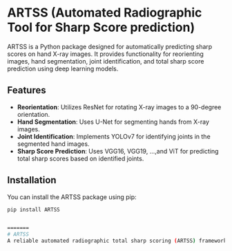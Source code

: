 # ARTSS (Automated Radiographic Tool for Sharp Score prediction)

ARTSS is a Python package designed for automatically predicting sharp scores on hand X-ray images. It provides functionality for reorienting images, hand segmentation, joint identification, and total sharp score prediction using deep learning models.

## Features

- **Reorientation**: Utilizes ResNet for rotating X-ray images to a 90-degree orientation.
- **Hand Segmentation**: Uses U-Net for segmenting hands from X-ray images.
- **Joint Identification**: Implements YOLOv7 for identifying joints in the segmented hand images.
- **Sharp Score Prediction**: Uses VGG16, VGG19, ...,and ViT for predicting total sharp scores based on identified joints.

## Installation

You can install the ARTSS package using pip:

```bash
pip install ARTSS


=======
# ARTSS
A reliable automated radiographic total sharp scoring (ARTSS) framework using Four-stage deep learning for full-hand X-ray images.
